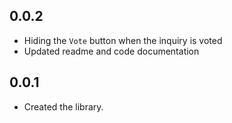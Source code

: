 ## 0.0.2

* Hiding the `Vote` button when the inquiry is voted
* Updated readme and code documentation


## 0.0.1

* Created the library. 

